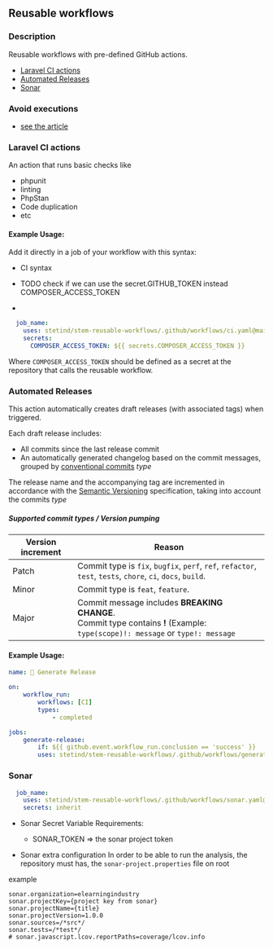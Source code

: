 ## Reusable workflows

### Description
Reusable workflows with pre-defined GitHub actions.

* [Laravel CI actions](#Laravel-ci-actions)
* [Automated Releases](#Automated-Releases)
* [Sonar](#Sonar)


### Avoid executions
* [see the article](https://docs.github.com/en/actions/managing-workflow-runs/skipping-workflow-runs) 


### Laravel CI actions
An action that runs basic checks like 
* phpunit
* linting
* PhpStan
* Code duplication 
* etc

#### Example Usage:
Add it directly in a job of your workflow with this syntax:

* CI syntax

* TODO check if we can use the secret.GITHUB_TOKEN instead COMPOSER_ACCESS_TOKEN
*
```yaml
  job_name:
    uses: stetind/stem-reusable-workflows/.github/workflows/ci.yaml@main
    secrets:
      COMPOSER_ACCESS_TOKEN: ${{ secrets.COMPOSER_ACCESS_TOKEN }}
```
Where `COMPOSER_ACCESS_TOKEN` should be defined as a secret at the repository that calls the reusable workflow.

### Automated Releases

This action automatically creates draft releases (with associated tags) when triggered. 

Each draft release includes:
* All commits since the last release commit
* An automatically generated changelog based on the commit messages, grouped by [conventional commits](https://www.conventionalcommits.org/en/v1.0.0/) _type_

The release name and the accompanying tag are incremented in accordance with the [Semantic Versioning](https://semver.org/) specification, taking into account the commits _type_

##### Supported commit types / Version pumping

| Version increment | Reason                                                                                                                 |
|-------------------|------------------------------------------------------------------------------------------------------------------------|
| Patch             | Commit type is `fix`, `bugfix`, `perf`, `ref`, `refactor`, `test`, `tests`, `chore`, `ci`, `docs`, `build`.                                    |
| Minor             | Commit type is `feat`, `feature`.                                                                                           |
| Major             | Commit message includes **BREAKING CHANGE**.  <br/> Commit type contains **!** (Example: `type(scope)!: message` or `type!: message` |



#### Example Usage:

```yaml
name: 📖 Generate Release

on:
    workflow_run:
        workflows: [CI]
        types:
            - completed

jobs:
    generate-release:
        if: ${{ github.event.workflow_run.conclusion == 'success' }}
        uses: stetind/stem-reusable-workflows/.github/workflows/generate-release.yaml@main

```

### Sonar
```yaml
  job_name:
    uses: stetind/stem-reusable-workflows/.github/workflows/sonar.yaml@main
    secrets: inherit
```
* Sonar Secret Variable Requirements:
    * SONAR_TOKEN => the sonar project token

* Sonar extra configuration
  In order to be able to run the analysis, the repository must has, the `sonar-project.properties` file on root

example

```
sonar.organization=elearningindustry
sonar.projectKey={project key from sonar}
sonar.projectName={title}
sonar.projectVersion=1.0.0
sonar.sources=/*src*/
sonar.tests=/*test*/
# sonar.javascript.lcov.reportPaths=coverage/lcov.info
```
